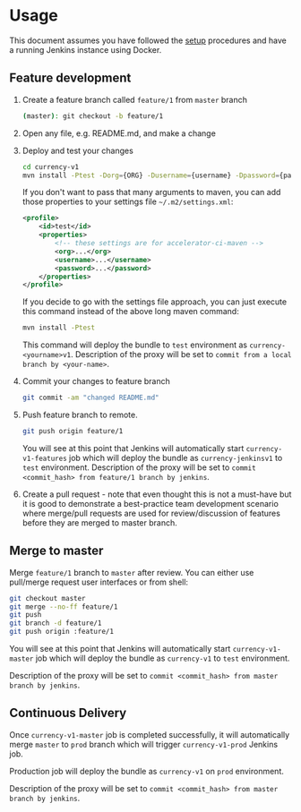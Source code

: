 # Usage

This document assumes you have followed the [setup](setup.md) procedures and
have a running Jenkins instance using Docker.

## Feature development

1.  Create a feature branch called `feature/1` from `master` branch

    ```bash
    (master): git checkout -b feature/1
    ```

2.  Open any file, e.g. README.md, and make a change

3.  Deploy and test your changes

    ```bash
    cd currency-v1
    mvn install -Ptest -Dorg={ORG} -Dusername={username} -Dpassword={password}
    ```

    If you don't want to pass that many arguments to maven, you can add those
    properties to your settings file `~/.m2/settings.xml`:

    ```xml
    <profile>
        <id>test</id>
        <properties>
            <!-- these settings are for accelerator-ci-maven -->
            <org>...</org>
            <username>...</username>
            <password>...</password>
        </properties>
    </profile>
    ```

    If you decide to go with the settings file approach, you can just execute
    this command instead of the above long maven command:

    ```bash
    mvn install -Ptest
    ```

    This command will deploy the bundle to `test` environment as
    `currency-<yourname>v1`. Description of the proxy will be set to `commit
    from a local branch by <your-name>`.

4.  Commit your changes to feature branch

    ```bash
    git commit -am "changed README.md"
    ```

5.  Push feature branch to remote.

    ```bash
    git push origin feature/1
    ```

    You will see at this point that Jenkins will
    automatically start `currency-v1-features` job which will deploy the bundle
    as `currency-jenkinsv1` to `test` environment. Description of the proxy will
    be set to `commit <commit_hash> from feature/1 branch by jenkins`.

6.  Create a pull request - note that even thought this is not a must-have but
    it is good to demonstrate a best-practice team development scenario where
    merge/pull requests are used for review/discussion of features before they
    are merged to master branch.

## Merge to master

Merge `feature/1` branch to `master` after review. You can either use pull/merge
request user interfaces or from shell:

```bash
git checkout master
git merge --no-ff feature/1
git push
git branch -d feature/1
git push origin :feature/1
```

You will see at this point that Jenkins will automatically start
`currency-v1-master` job which will deploy the bundle as `currency-v1` to `test`
environment.

Description of the proxy will be set to `commit <commit_hash> from
master branch by jenkins`.

## Continuous Delivery

Once `currency-v1-master` job is completed successfully, it will automatically
merge `master` to `prod` branch which will trigger `currency-v1-prod` Jenkins
job.

Production job will deploy the bundle as `currency-v1` on `prod`
environment.

Description of the proxy will be set to `commit <commit_hash> from
master branch by jenkins`.
